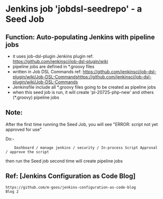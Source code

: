 # Jenkins job 'jobdsl-seedrepo' - a Seed Job

## Function: Auto-populating Jenkins with pipeline jobs

- it uses job-dsl-plugin Jenkins plugin
  ref: https://github.com/jenkinsci/job-dsl-plugin/wiki
- pipeline jobs are defined in *.groovy files
- written in Job DSL Commands ref: https://github.com/jenkinsci/job-dsl-plugin/wiki/Job-DSL-Commandshttps://github.com/jenkinsci/job-dsl-plugin/wiki/Job-DSL-Commands
- Jenkinsfile include all *.groovy files going to be created as pipeline jobs
- when this seed job is run, it will create 'pl-20725-php-new' and others (*.groovy) pipeline jobs

## Note:
After the first time running the Seed Job,
you will see "ERROR: script not yet approved for use"

Do:-
```
	Dashboard / manage jenkins / security / In-process Script Approval / approve the script
```
then run the Seed job second time will create pipeline jobs

## Ref:  [Jenkins Configuration as Code Blog]
```
https://github.com/m-goos/jenkins-configuration-as-code-blog
Blog 2
```

